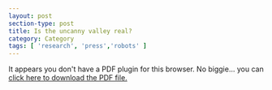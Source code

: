 ```yaml
---
layout: post
section-type: post
title: Is the uncanny valley real?
category: Category
tags: [ 'research', 'press','robots' ]
---
```

<object data="https://umdrive.memphis.edu/aolney/public/press/rose_uncanney.pdf" type="application/pdf" width="100%" height="600px">
 
  <p>It appears you don't have a PDF plugin for this browser.
  No biggie... you can <a href="https://umdrive.memphis.edu/aolney/public/press/rose_uncanney.pdf">click here to
  download the PDF file.</a></p>
  
</object>
